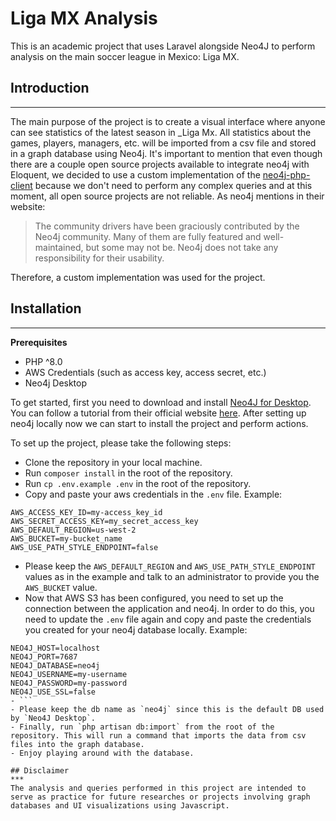 # Liga MX Analysis
This is an academic project that uses Laravel alongside Neo4J to perform analysis on the main soccer league in Mexico: Liga MX.

## Introduction

***
The main purpose of the project is to create a visual interface where anyone can see statistics of the latest season in _Liga Mx. All statistics about the games, players, managers, etc. will be imported from a csv file and stored in a graph database using Neo4j. It's important to mention
that even though there are a couple open source projects available to integrate neo4j with Eloquent, we decided to use 
a custom implementation of the [neo4j-php-client](https://github.com/neo4j-php/neo4j-php-client) because we don't need to perform any complex queries and at this moment, all open source projects are not reliable. As neo4j mentions in their website: 
> The community drivers have been graciously contributed by the Neo4j community. Many of them are fully featured and well-maintained, but some may not be. Neo4j does not take any responsibility for their usability. 

Therefore, a custom implementation was used for the project.

## Installation

***

**Prerequisites**

- PHP ^8.0
- AWS Credentials (such as access key, access secret, etc.)
- Neo4j Desktop

To get started, first you need to download and install [Neo4J for Desktop](https://neo4j.com/download/). You can follow
a tutorial from their official website [here](https://neo4j.com/developer/neo4j-desktop/). After setting up neo4j locally
now we can start to install the project and perform actions.

To set up the project, please take the following steps:

- Clone the repository in your local machine.
- Run `composer install` in the root of the repository.
- Run `cp .env.example .env` in the root of the repository.
- Copy and paste your aws credentials in the `.env` file. Example:
```dotenv
AWS_ACCESS_KEY_ID=my-access_key_id
AWS_SECRET_ACCESS_KEY=my_secret_access_key
AWS_DEFAULT_REGION=us-west-2
AWS_BUCKET=my-bucket_name
AWS_USE_PATH_STYLE_ENDPOINT=false
```
- Please keep the `AWS_DEFAULT_REGION` and `AWS_USE_PATH_STYLE_ENDPOINT` values as in the example and talk to an administrator to provide you the `AWS_BUCKET` value.
- Now that AWS S3 has been configured, you need to set up the connection between the application and neo4j. In order to do this, you need to update the `.env` file again and copy and paste the credentials you created for your neo4j database locally. Example:
```dotenv
NEO4J_HOST=localhost
NEO4J_PORT=7687
NEO4J_DATABASE=neo4j
NEO4J_USERNAME=my-username
NEO4J_PASSWORD=my-password
NEO4J_USE_SSL=false
- ```
- Please keep the db name as `neo4j` since this is the default DB used by `Neo4J Desktop`.
- Finally, run `php artisan db:import` from the root of the repository. This will run a command that imports the data from csv files into the graph database.
- Enjoy playing around with the database.

## Disclaimer
***
The analysis and queries performed in this project are intended to serve as practice for future researches or projects involving graph databases and UI visualizations using Javascript.

